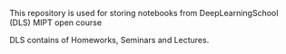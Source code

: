 This repository is used for storing notebooks from DeepLearningSchool (DLS) MIPT open course

DLS contains of Homeworks, Seminars and Lectures.

